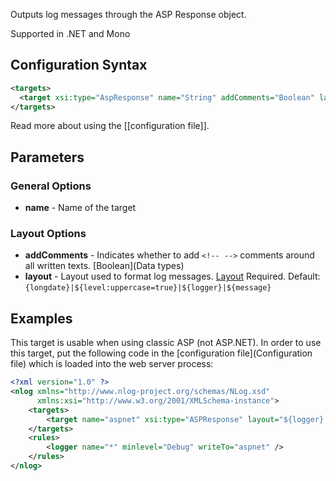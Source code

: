 Outputs log messages through the ASP Response object. 

Supported in .NET and Mono

## Configuration Syntax
```xml
<targets>
  <target xsi:type="AspResponse" name="String" addComments="Boolean" layout="Layout" />
</targets>
```
Read more about using the [[configuration file]].

## Parameters

### General Options
* **name** - Name of the target

### Layout Options
* **addComments** - Indicates whether to add `<!-- -->` comments around all written texts. [Boolean](Data types)
* **layout** - Layout used to format log messages. [Layout](Layout) Required. Default:  `{longdate}|${level:uppercase=true}|${logger}|${message}`

## Examples
This target is usable when using classic ASP (not ASP.NET). In order to use this target, put the following code in the [configuration file](Configuration file) which is loaded into the web server process:
```xml
<?xml version="1.0" ?>
<nlog xmlns="http://www.nlog-project.org/schemas/NLog.xsd"
      xmlns:xsi="http://www.w3.org/2001/XMLSchema-instance">
    <targets>
        <target name="aspnet" xsi:type="ASPResponse" layout="${logger} ${message}" />
    </targets>
    <rules>
        <logger name="*" minlevel="Debug" writeTo="aspnet" />
    </rules>
</nlog>
```